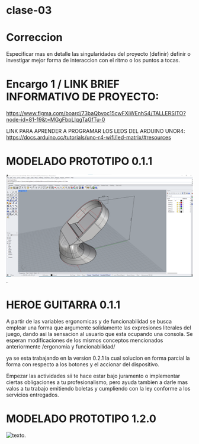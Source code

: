 # clase-03

# Correccion
Especificar mas en detalle las singularidades del proyecto (definir) 
definir o investigar mejor forma de interaccion con el ritmo o los puntos a tocas.

# Encargo 1 / LINK BRIEF INFORMATIVO DE PROYECTO:
https://www.figma.com/board/73baQbvoc15cwFXiWEnhS4/TALLERSITO?node-id=81-19&t=MGgFbpLIqgTaGfTu-0

LINK PARA APRENDER A PROGRAMAR LOS LEDS DEL ARDUINO UNOR4: https://docs.arduino.cc/tutorials/uno-r4-wifi/led-matrix/#resources 

# MODELADO PROTOTIPO 0.1.1
![texto](./Jpgmodelado.png).

# HEROE GUITARRA 0.1.1
A partir de las variables ergonomicas y de funcionabilidad se busca emplear una forma que argumente solidamente las expresiones literales del juego, dando asi la sensacion al usuario que esta ocupando una consola.
Se esperan modificaciones de los mismos conceptos mencionados anteriormente /ergonomia y funcionabilidad/ 

ya se esta trabajando en la version 0.2.1 la cual solucion en forma parcial la forma con respecto a los botones y el accionar del dispositivo.

Empezar las actividades sii te hace estar bajo juramento o implementar ciertas obligaciones a tu profesionalismo, pero ayuda tambien a darle mas valos a tu trabajo emitiendo boletas y cumpliendo con la ley conforme a los servicios entregados.


# MODELADO PROTOTIPO 1.2.0
![texto](./diagramaciondedispositivos).
